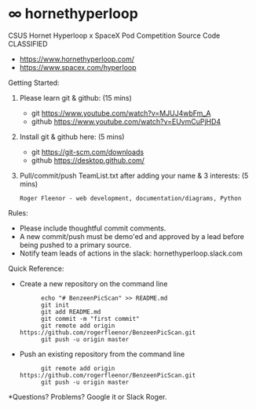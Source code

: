 # ∞ hornethyperloop
CSUS Hornet Hyperloop x SpaceX Pod Competition Source Code CLASSIFIED

- https://www.hornethyperloop.com/
- https://www.spacex.com/hyperloop

Getting Started:

1) Please learn git & github: (15 mins) 
    
      - git     https://www.youtube.com/watch?v=MJUJ4wbFm_A
      - github  https://www.youtube.com/watch?v=EUvmCuPjHD4
    
2) Install git & github here: (5 mins)
    
      - git     https://git-scm.com/downloads
      - github  https://desktop.github.com/

3) Pull/commit/push TeamList.txt after adding your name & 3 interests: (5 mins)

       Roger Fleenor - web development, documentation/diagrams, Python
    
Rules:

- Please include thoughtful commit comments.
- A new commit/push must be demo'ed and approved by a lead before being pushed to a primary source.
- Notify team leads of actions in the slack: hornethyperloop.slack.com

Quick Reference:

- Create a new repository on the command line

            echo "# BenzeenPicScan" >> README.md
            git init
            git add README.md
            git commit -m "first commit"
            git remote add origin https://github.com/rogerfleenor/BenzeenPicScan.git
            git push -u origin master

- Push an existing repository from the command line

            git remote add origin https://github.com/rogerfleenor/BenzeenPicScan.git
            git push -u origin master

*Questions? Problems? Google it or Slack Roger.
